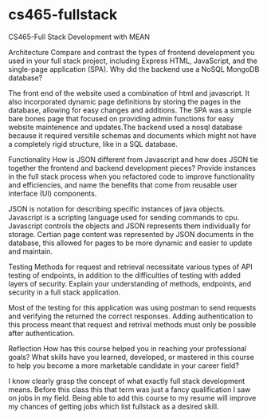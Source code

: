 # cs465-fullstack
CS465-Full Stack Development with MEAN

Architecture
Compare and contrast the types of frontend development you used in your full stack project, including Express HTML, JavaScript, and the single-page application (SPA).
Why did the backend use a NoSQL MongoDB database?

The front end of the website used a combination of html and javascript. It also incorporated dynamic page definitions by storing the pages in the database, allowing for easy changes and additions. The SPA was a simple bare bones page that focused on providing admin functions for easy website maintenence and updates.The backend used a nosql database because it required versitile schemas and documents which might not have a completely rigid structure, like in a SQL database. 

Functionality
How is JSON different from Javascript and how does JSON tie together the frontend and backend development pieces?
Provide instances in the full stack process when you refactored code to improve functionality and efficiencies, and name the benefits that come from reusable user interface (UI) components.

JSON is notation for describing specific instances of java objects. Javascript is a scripting language used for sending commands to cpu. Javascript controls the objects and JSON represents them individually for storage. Certian page content was represented by JSON documents in the database, this allowed for pages to be more dynamic and easier to update and maintain.

Testing
Methods for request and retrieval necessitate various types of API testing of endpoints, in addition to the difficulties of testing with added layers of security. Explain your understanding of methods, endpoints, and security in a full stack application.

Most of the testing for this application was using postman to send requests and verifying the returned the correct responses. Adding authentication to this process meant that request and retrival methods must only be possible after authentication.

Reflection
How has this course helped you in reaching your professional goals? What skills have you learned, developed, or mastered in this course to help you become a more marketable candidate in your career field?

I know clearly grasp the concept of what exactly full stack development means. Before this class this that term was just a fancy qualification I saw on jobs in my field. Being able to add this course to my resume will improve my chances of getting jobs which list fullstack as a desired skill.

